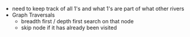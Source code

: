 - need to keep track of all 1's and what 1's are part of what other rivers
- Graph Traversals
    - breadth first / depth first search on that node 
    - skip node if it has already been visited


